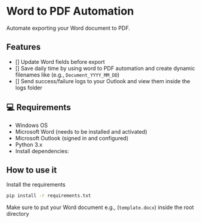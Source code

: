 # Word to PDF Automation

Automate exporting your Word document to PDF.

## Features

- [] Update Word fields before export
- [] Save daily time by using word to PDF automation and create dynamic filenames like (e.g., `Document_YYYY_MM_DD`)
- [] Send success/failure logs to your Outlook and view them inside the logs folder


## 💻 Requirements

- Windows OS
- Microsoft Word (needs to be installed and activated)
- Microsoft Outlook (signed in and configured)
- Python 3.x
- Install dependencies:

## How to use it

Install the requirements

```bash
pip install -r requirements.txt
```

Make sure to put your Word document e.g., (`template.docx`) inside the root directory
